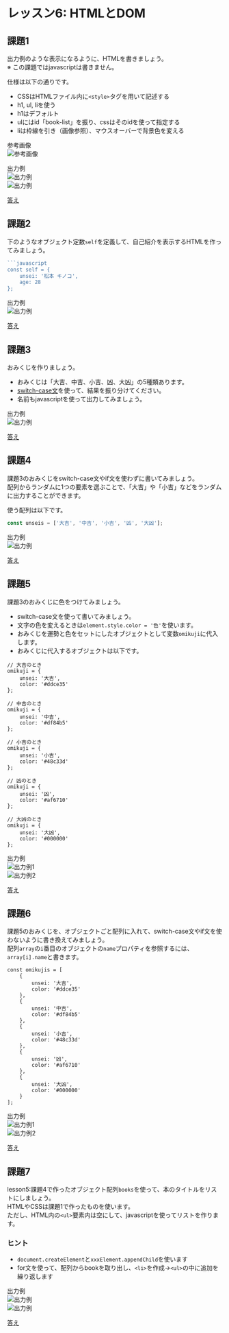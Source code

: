 # レッスン6: HTMLとDOM

## 課題1

出力例のような表示になるように、HTMLを書きましょう。  
※ この課題ではjavascriptは書きません。

仕様は以下の通りです。

* CSSはHTMLファイル内に`<style>`タグを用いて記述する
* h1, ul, liを使う
* h1はデフォルト
* ulにはid「book-list」を振り、cssはそのidを使って指定する
* liは枠線を引き（画像参照）、マウスオーバーで背景色を変える

参考画像  
![参考画像](images/lesson06-01-02.png)

出力例  
![出力例](images/lesson06-01-01.png)  
![出力例](images/lesson06-01-03.png)

[答え](samples/lesson06/lesson06-01.html)

## 課題2

下のようなオブジェクト定数`self`を定義して、自己紹介を表示するHTMLを作ってみましょう。

```javascript
```javascript
const self = {
    unsei: '松本 キノコ',
    age: 28
};
```

出力例  
![出力例](images/lesson06-02-01.png)

[答え](samples/lesson06/lesson06-02.html)

## 課題3

おみくじを作りましょう。

* おみくじは「大吉、中吉、小吉、凶、大凶」の5種類あります。
* [switch-case文](https://www.javadrive.jp/javascript/if/index4.html)を使って、結果を振り分けてください。
* 名前もjavascriptを使って出力してみましょう。

出力例  
![出力例](images/lesson06-03-01.png)

[答え](samples/lesson06/lesson06-03.html)

## 課題4

課題3のおみくじをswitch-case文やif文を使わずに書いてみましょう。  
配列からランダムに1つの要素を選ぶことで、「大吉」や「小吉」などをランダムに出力することができます。

使う配列は以下です。

```javascript
const unseis = ['大吉', '中吉', '小吉', '凶', '大凶'];
```

出力例  
![出力例](images/lesson06-03-01.png)

[答え](samples/lesson06/lesson06-04.html)

## 課題5

課題3のおみくじに色をつけてみましょう。

* switch-case文を使って書いてみましょう。
* 文字の色を変えるときは`element.style.color = '色'`を使います。
* おみくじを運勢と色をセットにしたオブジェクトとして変数`omikuji`に代入します。
* おみくじに代入するオブジェクトは以下です。

```
// 大吉のとき
omikuji = {
    unsei: '大吉',
    color: '#ddce35'
};

// 中吉のとき
omikuji = {
    unsei: '中吉',
    color: '#df84b5'
};

// 小吉のとき
omikuji = {
    unsei: '小吉',
    color: '#48c33d'
};

// 凶のとき
omikuji = {
    unsei: '凶',
    color: '#af6710'
};

// 大凶のとき
omikuji = {
    unsei: '大凶',
    color: '#000000'
};
```

出力例  
![出力例1](images/lesson06-05-01.png)  
![出力例2](images/lesson06-05-02.png)

[答え](samples/lesson06/lesson06-05.html)

## 課題6

課題5のおみくじを、オブジェクトごと配列に入れて、switch-case文やif文を使わないように書き換えてみましょう。  
配列`array`の`i`番目のオブジェクトの`name`プロパティを参照するには、`array[i].name`と書きます。

```
const omikujis = [
    {
        unsei: '大吉',
        color: '#ddce35'
    },
    {
        unsei: '中吉',
        color: '#df84b5'
    },
    {
        unsei: '小吉',
        color: '#48c33d'
    },
    {
        unsei: '凶',
        color: '#af6710'
    },
    {
        unsei: '大凶',
        color: '#000000'
    }
];
```

出力例  
![出力例1](images/lesson06-05-01.png)  
![出力例2](images/lesson06-05-02.png)

[答え](samples/lesson06/lesson06-06.html)

## 課題7

lesson5:課題4で作ったオブジェクト配列`books`を使って、本のタイトルをリストにしましょう。  
HTMLやCSSは課題1で作ったものを使います。  
ただし、HTML内の`<ul>`要素内は空にして、javascriptを使ってリストを作ります。

### ヒント

* `document.createElement`と`xxxElement.appendChild`を使います
* for文を使って、配列からbookを取り出し、`<li>`を作成→`<ul>`の中に追加を繰り返します

出力例  
![出力例](images/lesson06-01-01.png)  
![出力例](images/lesson06-01-03.png)

[答え](samples/lesson06/lesson06-07.html)
